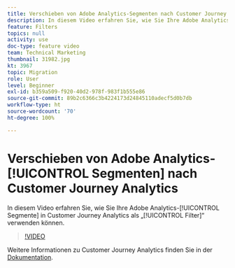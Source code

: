 ```yaml
---
title: Verschieben von Adobe Analytics-Segmenten nach Customer Journey Analytics
description: In diesem Video erfahren Sie, wie Sie Ihre Adobe Analytics-Segmente in Customer Journey Analytics als „Filter“ verwenden können.
feature: Filters
topics: null
activity: use
doc-type: feature video
team: Technical Marketing
thumbnail: 31982.jpg
kt: 3967
topic: Migration
role: User
level: Beginner
exl-id: b359a509-f920-40d2-978f-983f1b555e86
source-git-commit: 89b2c6366c3b4224173d24845110adecf5d0b7db
workflow-type: ht
source-wordcount: '70'
ht-degree: 100%

---
```


# Verschieben von Adobe Analytics-[!UICONTROL Segmenten] nach Customer Journey Analytics

In diesem Video erfahren Sie, wie Sie Ihre Adobe Analytics-[!UICONTROL Segmente] in Customer Journey Analytics als „[!UICONTROL Filter]“ verwenden können.

>[!VIDEO](https://video.tv.adobe.com/v/31982/?quality=12&learn=on)

Weitere Informationen zu Customer Journey Analytics finden Sie in der [Dokumentation](https://experienceleague.adobe.com/docs/analytics-platform/using/cja-landing.html?lang=de).
